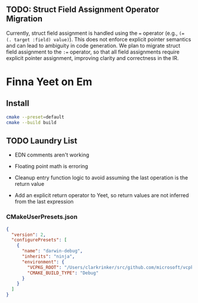 ## TODO: Struct Field Assignment Operator Migration

Currently, struct field assignment is handled using the `=` operator (e.g., `(= (. target :field) value)`). This does not enforce explicit pointer semantics and can lead to ambiguity in code generation. We plan to migrate struct field assignment to the `:=` operator, so that all field assignments require explicit pointer assignment, improving clarity and correctness in the IR.
# Finna Yeet on Em

## Install
```sh
cmake --preset=default
cmake --build build
```

## TODO Laundry List
* EDN comments aren't working
* Floating point math is erroring

* Cleanup entry function logic to avoid assuming the last operation is the return value
* Add an explicit return operator to Yeet, so return values are not inferred from the last expression

### CMakeUserPresets.json
```json
{
  "version": 2,
  "configurePresets": [
    {
      "name": "darwin-debug",
      "inherits": "ninja",
      "environment": {
        "VCPKG_ROOT": "/Users/clarkrinker/src/github.com/microsoft/vcpkg",
        "CMAKE_BUILD_TYPE": "Debug"
      }
    }
  ]
}
```